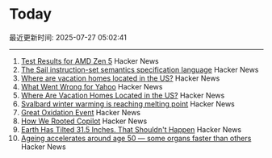 # Today

最近更新时间: 2025-07-27 05:02:41

--- 
1. [Test Results for AMD Zen 5](https://www.agner.org/forum/viewtopic.php?t=287&start=10) Hacker News
2. [The Sail instruction-set semantics specification language](https://alasdair.github.io/manual.html) Hacker News
3. [Where are vacation homes located in the US?](https://www.construction-physics.com/p/where-are-vacation-homes-located) Hacker News
4. [What Went Wrong for Yahoo](https://dfarq.homeip.net/what-went-wrong-for-yahoo/) Hacker News
5. [Where Are Vacation Homes Located in the US?](https://www.construction-physics.com/p/where-are-vacation-homes-located) Hacker News
6. [Svalbard winter warming is reaching melting point](https://www.nature.com/articles/s41467-025-60926-8) Hacker News
7. [Great Oxidation Event](https://en.wikipedia.org/wiki/Great_Oxidation_Event) Hacker News
8. [How We Rooted Copilot](https://research.eye.security/how-we-rooted-copilot/) Hacker News
9. [Earth Has Tilted 31.5 Inches. That Shouldn't Happen](https://www.popularmechanics.com/science/environment/a65515974/why-earth-has-tilted-science/) Hacker News
10. [Ageing accelerates around age 50 ― some organs faster than others](https://www.nature.com/articles/d41586-025-02333-z) Hacker News

